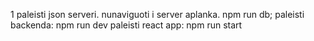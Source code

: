 1 paleisti json serveri. nunaviguoti i server aplanka. npm run db;
paleisti backenda: npm run dev
paleisti react app: npm run start
